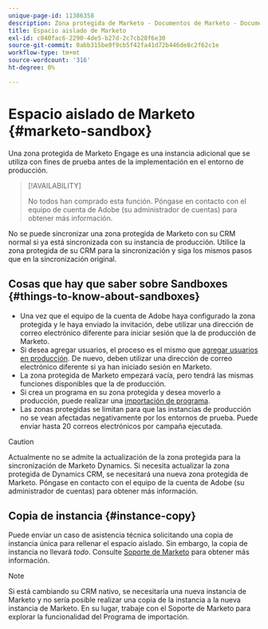 ```yaml
---
unique-page-id: 11386358
description: Zona protegida de Marketo - Documentos de Marketo - Documentación del producto
title: Espacio aislado de Marketo
exl-id: c040fac6-2290-4de5-b27d-2c7cb28f6e30
source-git-commit: 0abb315be0f9cb5f42fa41d72b446de8c2f62c1e
workflow-type: tm+mt
source-wordcount: '316'
ht-degree: 0%

---
```


# Espacio aislado de Marketo {#marketo-sandbox}

Una zona protegida de Marketo Engage es una instancia adicional que se utiliza con fines de prueba antes de la implementación en el entorno de producción.

>[!AVAILABILITY]
>
>No todos han comprado esta función. Póngase en contacto con el equipo de cuenta de Adobe (su administrador de cuentas) para obtener más información.

No se puede sincronizar una zona protegida de Marketo con su CRM normal si ya está sincronizada con su instancia de producción. Utilice la zona protegida de su CRM para la sincronización y siga los mismos pasos que en la sincronización original.

## Cosas que hay que saber sobre Sandboxes {#things-to-know-about-sandboxes}

* Una vez que el equipo de la cuenta de Adobe haya configurado la zona protegida y le haya enviado la invitación, debe utilizar una dirección de correo electrónico diferente para iniciar sesión que la de producción de Marketo.
* Si desea agregar usuarios, el proceso es el mismo que [agregar usuarios en producción](/help/marketo/product-docs/administration/users-and-roles/managing-marketo-users.md#create-users). De nuevo, deben utilizar una dirección de correo electrónico diferente si ya han iniciado sesión en Marketo.
* La zona protegida de Marketo empezará vacía, pero tendrá las mismas funciones disponibles que la de producción.
* Si crea un programa en su zona protegida y desea moverlo a producción, puede realizar una [importación de programa](/help/marketo/product-docs/core-marketo-concepts/programs/working-with-programs/import-a-program.md).
* Las zonas protegidas se limitan para que las instancias de producción no se vean afectadas negativamente por los entornos de prueba. Puede enviar hasta 20 correos electrónicos por campaña ejecutada.

>[!CAUTION]
>
>Actualmente no se admite la actualización de la zona protegida para la sincronización de Marketo Dynamics. Si necesita actualizar la zona protegida de Dynamics CRM, se necesitará una nueva zona protegida de Marketo. Póngase en contacto con el equipo de la cuenta de Adobe (su administrador de cuentas) para obtener más información.

## Copia de instancia {#instance-copy}

Puede enviar un caso de asistencia técnica solicitando una copia de instancia única para rellenar el espacio aislado. Sin embargo, la copia de instancia no llevará _todo_. Consulte [Soporte de Marketo](https://nation.marketo.com/t5/Support/ct-p/Support) para obtener más información.

>[!NOTE]
>
>Si está cambiando su CRM nativo, se necesitaría una nueva instancia de Marketo y no sería posible realizar una copia de la instancia a la nueva instancia de Marketo. En su lugar, trabaje con el Soporte de Marketo para explorar la funcionalidad del Programa de importación.
